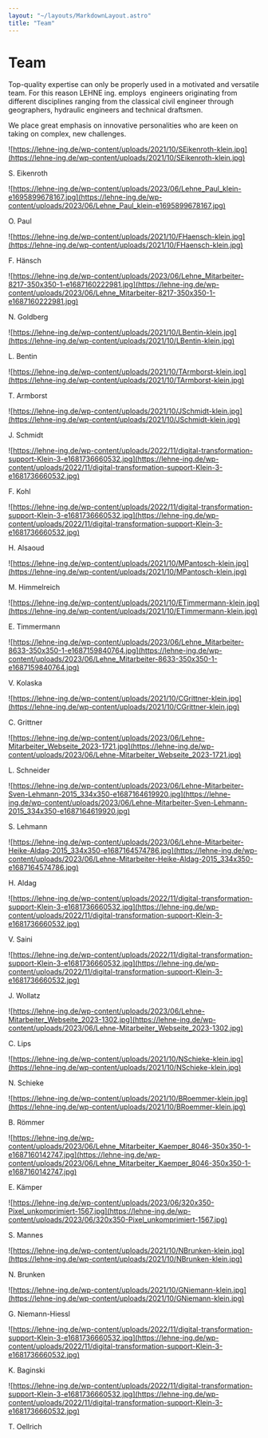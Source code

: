 ```yaml
---
layout: "~/layouts/MarkdownLayout.astro"
title: "Team"
---
```


# Team

Top-quality expertise can only be properly used in a motivated and
versatile team. For this reason LEHNE ing. employs  engineers
originating from different disciplines ranging from the classical civil
engineer through geographers, hydraulic engineers and technical
draftsmen.

We place great emphasis on innovative personalities who are keen on taking on complex, new challenges.

![https://lehne-ing.de/wp-content/uploads/2021/10/SEikenroth-klein.jpg](https://lehne-ing.de/wp-content/uploads/2021/10/SEikenroth-klein.jpg)

S. Eikenroth

![https://lehne-ing.de/wp-content/uploads/2023/06/Lehne_Paul_klein-e1695899678167.jpg](https://lehne-ing.de/wp-content/uploads/2023/06/Lehne_Paul_klein-e1695899678167.jpg)

O. Paul

![https://lehne-ing.de/wp-content/uploads/2021/10/FHaensch-klein.jpg](https://lehne-ing.de/wp-content/uploads/2021/10/FHaensch-klein.jpg)

F. Hänsch

![https://lehne-ing.de/wp-content/uploads/2023/06/Lehne_Mitarbeiter-8217-350x350-1-e1687160222981.jpg](https://lehne-ing.de/wp-content/uploads/2023/06/Lehne_Mitarbeiter-8217-350x350-1-e1687160222981.jpg)

N. Goldberg

![https://lehne-ing.de/wp-content/uploads/2021/10/LBentin-klein.jpg](https://lehne-ing.de/wp-content/uploads/2021/10/LBentin-klein.jpg)

L. Bentin

![https://lehne-ing.de/wp-content/uploads/2021/10/TArmborst-klein.jpg](https://lehne-ing.de/wp-content/uploads/2021/10/TArmborst-klein.jpg)

T. Armborst

![https://lehne-ing.de/wp-content/uploads/2021/10/JSchmidt-klein.jpg](https://lehne-ing.de/wp-content/uploads/2021/10/JSchmidt-klein.jpg)

J. Schmidt

![https://lehne-ing.de/wp-content/uploads/2022/11/digital-transformation-support-Klein-3-e1681736660532.jpg](https://lehne-ing.de/wp-content/uploads/2022/11/digital-transformation-support-Klein-3-e1681736660532.jpg)

F. Kohl

![https://lehne-ing.de/wp-content/uploads/2022/11/digital-transformation-support-Klein-3-e1681736660532.jpg](https://lehne-ing.de/wp-content/uploads/2022/11/digital-transformation-support-Klein-3-e1681736660532.jpg)

H. Alsaoud

![https://lehne-ing.de/wp-content/uploads/2021/10/MPantosch-klein.jpg](https://lehne-ing.de/wp-content/uploads/2021/10/MPantosch-klein.jpg)

M. Himmelreich

![https://lehne-ing.de/wp-content/uploads/2021/10/ETimmermann-klein.jpg](https://lehne-ing.de/wp-content/uploads/2021/10/ETimmermann-klein.jpg)

E. Timmermann

![https://lehne-ing.de/wp-content/uploads/2023/06/Lehne_Mitarbeiter-8633-350x350-1-e1687159840764.jpg](https://lehne-ing.de/wp-content/uploads/2023/06/Lehne_Mitarbeiter-8633-350x350-1-e1687159840764.jpg)

V. Kolaska

![https://lehne-ing.de/wp-content/uploads/2021/10/CGrittner-klein.jpg](https://lehne-ing.de/wp-content/uploads/2021/10/CGrittner-klein.jpg)

C. Grittner

![https://lehne-ing.de/wp-content/uploads/2023/06/Lehne-Mitarbeiter_Webseite_2023-1721.jpg](https://lehne-ing.de/wp-content/uploads/2023/06/Lehne-Mitarbeiter_Webseite_2023-1721.jpg)

L. Schneider

![https://lehne-ing.de/wp-content/uploads/2023/06/Lehne-Mitarbeiter-Sven-Lehmann-2015_334x350-e1687164619920.jpg](https://lehne-ing.de/wp-content/uploads/2023/06/Lehne-Mitarbeiter-Sven-Lehmann-2015_334x350-e1687164619920.jpg)

S. Lehmann

![https://lehne-ing.de/wp-content/uploads/2023/06/Lehne-Mitarbeiter-Heike-Aldag-2015_334x350-e1687164574786.jpg](https://lehne-ing.de/wp-content/uploads/2023/06/Lehne-Mitarbeiter-Heike-Aldag-2015_334x350-e1687164574786.jpg)

H. Aldag

![https://lehne-ing.de/wp-content/uploads/2022/11/digital-transformation-support-Klein-3-e1681736660532.jpg](https://lehne-ing.de/wp-content/uploads/2022/11/digital-transformation-support-Klein-3-e1681736660532.jpg)

V. Saini

![https://lehne-ing.de/wp-content/uploads/2022/11/digital-transformation-support-Klein-3-e1681736660532.jpg](https://lehne-ing.de/wp-content/uploads/2022/11/digital-transformation-support-Klein-3-e1681736660532.jpg)

J. Wollatz

![https://lehne-ing.de/wp-content/uploads/2023/06/Lehne-Mitarbeiter_Webseite_2023-1302.jpg](https://lehne-ing.de/wp-content/uploads/2023/06/Lehne-Mitarbeiter_Webseite_2023-1302.jpg)

C. Lips

![https://lehne-ing.de/wp-content/uploads/2021/10/NSchieke-klein.jpg](https://lehne-ing.de/wp-content/uploads/2021/10/NSchieke-klein.jpg)

N. Schieke

![https://lehne-ing.de/wp-content/uploads/2021/10/BRoemmer-klein.jpg](https://lehne-ing.de/wp-content/uploads/2021/10/BRoemmer-klein.jpg)

B. Römmer

![https://lehne-ing.de/wp-content/uploads/2023/06/Lehne_Mitarbeiter_Kaemper_8046-350x350-1-e1687160142747.jpg](https://lehne-ing.de/wp-content/uploads/2023/06/Lehne_Mitarbeiter_Kaemper_8046-350x350-1-e1687160142747.jpg)

E. Kämper

![https://lehne-ing.de/wp-content/uploads/2023/06/320x350-Pixel_unkomprimiert-1567.jpg](https://lehne-ing.de/wp-content/uploads/2023/06/320x350-Pixel_unkomprimiert-1567.jpg)

S. Mannes

![https://lehne-ing.de/wp-content/uploads/2021/10/NBrunken-klein.jpg](https://lehne-ing.de/wp-content/uploads/2021/10/NBrunken-klein.jpg)

N. Brunken

![https://lehne-ing.de/wp-content/uploads/2021/10/GNiemann-klein.jpg](https://lehne-ing.de/wp-content/uploads/2021/10/GNiemann-klein.jpg)

G. Niemann-Hiessl

![https://lehne-ing.de/wp-content/uploads/2022/11/digital-transformation-support-Klein-3-e1681736660532.jpg](https://lehne-ing.de/wp-content/uploads/2022/11/digital-transformation-support-Klein-3-e1681736660532.jpg)

K. Baginski

![https://lehne-ing.de/wp-content/uploads/2022/11/digital-transformation-support-Klein-3-e1681736660532.jpg](https://lehne-ing.de/wp-content/uploads/2022/11/digital-transformation-support-Klein-3-e1681736660532.jpg)

T. Oellrich
